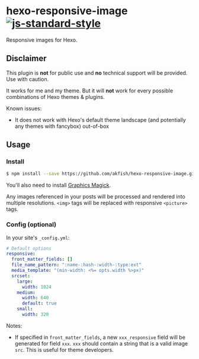 # hexo-responsive-image [![js-standard-style](https://img.shields.io/badge/code%20style-standard-brightgreen.svg)](http://standardjs.com/)

Responsive images for Hexo.

## Disclaimer

This plugin is **not** for public use and **no** technical support will be provided. Use with caution.

It works for me and my theme. But it will **not** work for every possible combinations of Hexo themes & plugins.

Known issues:
- It does not work with Hexo's default theme landscape (and potentially any themes with fancybox) out-of-box 

## Usage

### Install

```bash
$ npm install --save https://github.com/akfish/hexo-responsive-image.git
```

You'll also need to install [Graphics Magick](http://www.graphicsmagick.org/).

Any images referenced in your posts will be processed and rendered into multiple resolutions.
`<img>` tags will be replaced with responsive `<picture>` tags.

### Config (optional)

In your site's `_config.yml`:
```yaml
# Default options
responsive:
  front_matter_fields: []
  file_name_pattern: ":name-:hash-:width-:type:ext"
  media_template: "(min-width: <%= opts.width %>px)"
  srcset:
    large:
      width: 1024
    medium:
      width: 640
      default: true
    small:
      width: 320
```

Notes:
* If specified in `front_matter_fields`, a new `xxx_responsive` field will be generated for field `xxx`. `xxx` should contain a string that is a valid image `src`. This is useful for theme developers.
